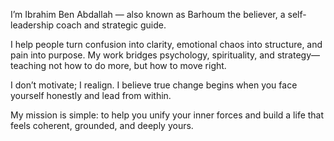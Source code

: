 I’m Ibrahim Ben Abdallah — also known as Barhoum the believer, a self-leadership coach and strategic guide.

I help people turn confusion into clarity, emotional chaos into structure, and pain into purpose. My work bridges psychology, spirituality, and strategy—teaching not how to do more, but how to move right.

I don’t motivate; I realign. I believe true change begins when you face yourself honestly and lead from within.

My mission is simple: to help you unify your inner forces and build a life that feels coherent, grounded, and deeply yours.
